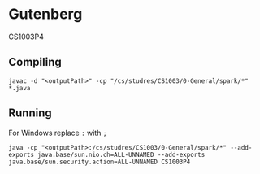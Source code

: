 # Gutenberg
CS1003P4

## Compiling
    javac -d "<outputPath>" -cp "/cs/studres/CS1003/0-General/spark/*" *.java

## Running
For Windows replace `:` with `;`

    java -cp "<outputPath>:/cs/studres/CS1003/0-General/spark/*" --add-exports java.base/sun.nio.ch=ALL-UNNAMED --add-exports java.base/sun.security.action=ALL-UNNAMED CS1003P4

